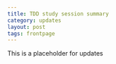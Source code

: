 ```yaml
---
title: TDD study session summary
category: updates
layout: post
tags: frontpage
---
```


This is a placeholder for updates
